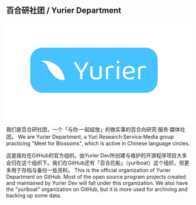 ## 百合研社团 / Yurier Department
![Logo](https://github.com/YurierDept/.github/blob/38c03a22d22b8085b743b5fc8794425472188942/Logo%20%2B%20Yurier%20v2%20smaller.png)
我们是百合研社团，一个「与你·一起绽放」的做实事的百合向研究·服务·媒体社团。
We are Yurier Department, a Yuri Research·Service·Media group practicing "Meet for Blossoms", which is active in Chinese language circles.

这是我社在GitHub的官方组织。由Yurier Dev所创建与维护的开源程序项目大多会归在这个组织下。我们在GitHub还有「百合花船」（yuriboat）这个组织，但更多用于存档与备份一些资料。
This is the official organization of Yurier Department on GitHub. Most of the open source program projects created and maintained by Yurier Dev will fall under this organization. We also have the "yuriboat" organization on GitHub, but it is more used for archiving and backing up some data.
